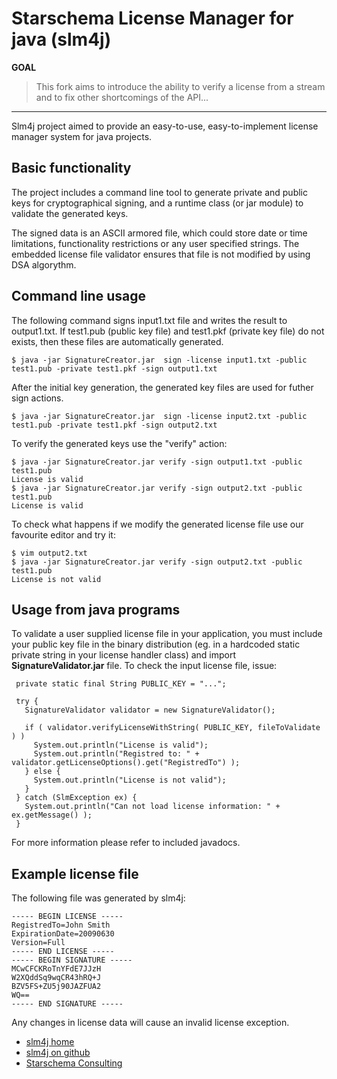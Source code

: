 Starschema License Manager for java (slm4j)
=========

**GOAL**
> This fork aims to introduce the ability to verify a license
> from a stream and to fix other shortcomings of the API...

---

Slm4j project aimed to provide an easy-to-use, easy-to-implement license
manager system for java projects.

Basic functionality
-------------------

The project includes a command line tool to generate private and public
keys for cryptographical signing, and a runtime class (or jar module) to
validate the generated keys.

The signed data is an ASCII armored file, which could store date or time
limitations, functionality restrictions or any user specified strings.
The embedded license file validator ensures that file is not modified by
using DSA algorythm.


Command line usage
------------------

The following command signs input1.txt file and writes the result to output1.txt.
If test1.pub (public key file) and test1.pkf (private key file) do not exists,
then these files are automatically generated.

    $ java -jar SignatureCreator.jar  sign -license input1.txt -public test1.pub -private test1.pkf -sign output1.txt

After the initial key generation, the generated key files are used for futher sign actions.

    $ java -jar SignatureCreator.jar  sign -license input2.txt -public test1.pub -private test1.pkf -sign output2.txt

To verify the generated keys use the "verify" action:

    $ java -jar SignatureCreator.jar verify -sign output1.txt -public test1.pub
    License is valid
    $ java -jar SignatureCreator.jar verify -sign output2.txt -public test1.pub
    License is valid

To check what happens if we modify the generated license file use our favourite editor and try it:

    $ vim output2.txt
    $ java -jar SignatureCreator.jar verify -sign output2.txt -public test1.pub
    License is not valid


Usage from java programs
------------------------

To validate a user supplied license file in your application, you must include your public
key file in the binary distribution (eg. in a hardcoded static private string in your
license handler class) and import __SignatureValidator.jar__ file. To check the input
license file, issue:

     private static final String PUBLIC_KEY = "...";

     try {
       SignatureValidator validator = new SignatureValidator();

       if ( validator.verifyLicenseWithString( PUBLIC_KEY, fileToValidate ) )
         System.out.println("License is valid");
         System.out.println("Registred to: " + validator.getLicenseOptions().get("RegistredTo") );                 
       } else {
         System.out.println("License is not valid");
       }
     } catch (SlmException ex) {
       System.out.println("Can not load license information: " + ex.getMessage() );
     }

For more information please refer to included javadocs.

Example license file
--------------------

The following file was generated by slm4j:

    ----- BEGIN LICENSE -----
    RegistredTo=John Smith
    ExpirationDate=20090630
    Version=Full
    ----- END LICENSE -----
    ----- BEGIN SIGNATURE -----
    MCwCFCKRoTnYFdE7JJzH
    W2XQddSq9wqCR43hRQ+J
    BZV5FS+ZU5j90JAZFUA2
    WQ==
    ----- END SIGNATURE -----

Any changes in license data will cause an invalid license exception.

  * [slm4j home](http://starschema.net/pages/en/support-a-downloads/trialproducts/license-manager)
  * [slm4j on github](http://github.com/starschema/slm4j/)
  * [Starschema Consulting](http://starschema.net/)

